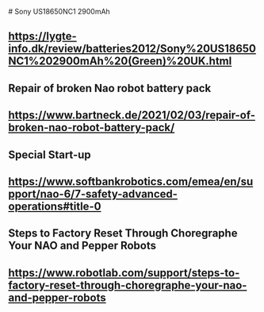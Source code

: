 
# Sony US18650NC1 2900mAh
## https://lygte-info.dk/review/batteries2012/Sony%20US18650NC1%202900mAh%20(Green)%20UK.html

## Repair of broken Nao robot battery pack
## https://www.bartneck.de/2021/02/03/repair-of-broken-nao-robot-battery-pack/


## Special Start-up
## https://www.softbankrobotics.com/emea/en/support/nao-6/7-safety-advanced-operations#title-0

## Steps to Factory Reset Through Choregraphe Your NAO and Pepper Robots
## https://www.robotlab.com/support/steps-to-factory-reset-through-choregraphe-your-nao-and-pepper-robots
